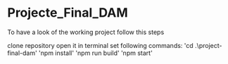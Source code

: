 # Projecte_Final_DAM

To have a look of the working project follow this steps

clone repository
open it in terminal
set following commands: 
  'cd .\project-final-dam\'
  'npm install'
  'npm run build'
  'npm start'
